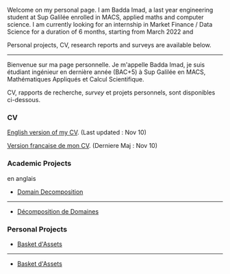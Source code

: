 Welcome on my personal page. I am Badda Imad, a last year engineering student at Sup Galilée enrolled in MACS, applied maths and computer science. I am currently looking for an internship in Market Finance / Data Science for a duration of 6 months, starting from March 2022 and 

Personal projects, CV, research reports and surveys are available below.

----------------------------------------------------------------------------

Bienvenue sur ma page personnelle. Je m'appelle Badda Imad, je suis étudiant ingénieur en dernière année (BAC+5) à Sup Galilée en MACS, Mathématiques Appliqués et Calcul Scientifique.

CV, rapports de recherche, *survey* et projets personnels, sont disponibles ci-dessous.

### CV

[English version of my CV](https://I-Blitz.github.io/ImadB/CV/Badda_Imad_Nov_CV_ANG.pdf ). (Last updated : Nov 10)

[Version francaise de mon CV](https://I-Blitz.github.io/ImadB/CV/Badda_Imad_Nov_CV_FR.pdf). (Derniere Maj : Nov 10)


### Academic Projects

en anglais

* [Domain Decomposition](https://I-Blitz.github.io/ImadB/Projet/BasketAssets/Projet_DD_MACS_2.pdf)
----------------------------------------------------------------------------
* [Décomposition de Domaines](https://I-Blitz.github.io/ImadB/Projet/DD/Projet_DD_MACS_2.pdf)


### Personal Projects
 
* [Basket d'Assets](https://I-Blitz.github.io/ImadB/Projet/BasketAssets/)
----------------------------------------------------------------------------

* [Basket d'Assets](https://I-Blitz.github.io/ImadB/Projet/BasketAssets/)

 

